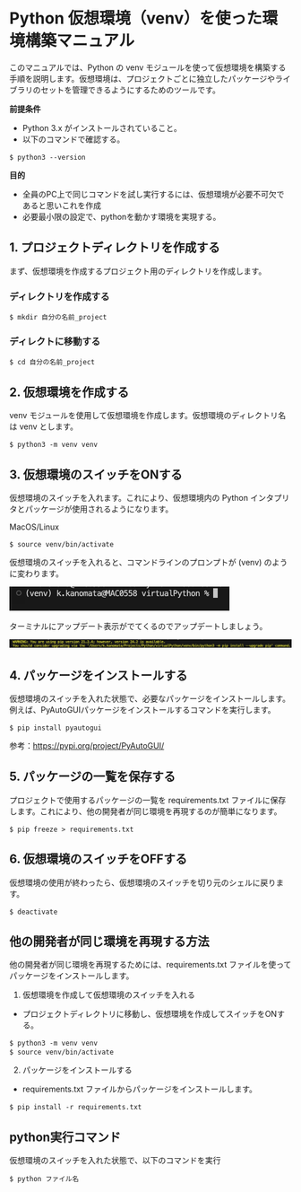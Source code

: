 # Python 仮想環境（venv）を使った環境構築マニュアル
このマニュアルでは、Python の venv モジュールを使って仮想環境を構築する手順を説明します。仮想環境は、プロジェクトごとに独立したパッケージやライブラリのセットを管理できるようにするためのツールです。

<b>前提条件</b>

- Python 3.x がインストールされていること。
- 以下のコマンドで確認する。

```
$ python3 --version
```

<b>目的</b>

- 全員のPC上で同じコマンドを試し実行するには、仮想環境が必要不可欠であると思いこれを作成
- 必要最小限の設定で、pythonを動かす環境を実現する。

## 1. プロジェクトディレクトリを作成する
まず、仮想環境を作成するプロジェクト用のディレクトリを作成します。

### ディレクトリを作成する

```
$ mkdir 自分の名前_project
```

### ディレクトに移動する

```
$ cd 自分の名前_project
```

## 2. 仮想環境を作成する
venv モジュールを使用して仮想環境を作成します。仮想環境のディレクトリ名は venv とします。

```
$ python3 -m venv venv
```
## 3. 仮想環境のスイッチをONする
仮想環境のスイッチを入れます。これにより、仮想環境内の Python インタプリタとパッケージが使用されるようになります。

MacOS/Linux

```
$ source venv/bin/activate
```

仮想環境のスイッチを入れると、コマンドラインのプロンプトが (venv) のように変わります。

![プロンプト画面](image1.png)

ターミナルにアップデート表示がでてくるのでアップデートしましょう。

![アップデート](image2.png)


## 4. パッケージをインストールする
仮想環境のスイッチを入れた状態で、必要なパッケージをインストールします。例えば、PyAutoGUIパッケージをインストールするコマンドを実行します。

```
$ pip install pyautogui
```

参考：https://pypi.org/project/PyAutoGUI/

## 5. パッケージの一覧を保存する
プロジェクトで使用するパッケージの一覧を requirements.txt ファイルに保存します。これにより、他の開発者が同じ環境を再現するのが簡単になります。

```
$ pip freeze > requirements.txt
```

## 6. 仮想環境のスイッチをOFFする
仮想環境の使用が終わったら、仮想環境のスイッチを切り元のシェルに戻ります。

```
$ deactivate
```


## 他の開発者が同じ環境を再現する方法
他の開発者が同じ環境を再現するためには、requirements.txt ファイルを使ってパッケージをインストールします。

1. 仮想環境を作成して仮想環境のスイッチを入れる

- プロジェクトディレクトリに移動し、仮想環境を作成してスイッチをONする。

```
$ python3 -m venv venv
$ source venv/bin/activate
```


2. パッケージをインストールする

- requirements.txt ファイルからパッケージをインストールします。

```
$ pip install -r requirements.txt
```


## python実行コマンド
仮想環境のスイッチを入れた状態で、以下のコマンドを実行

```
$ python ファイル名
```